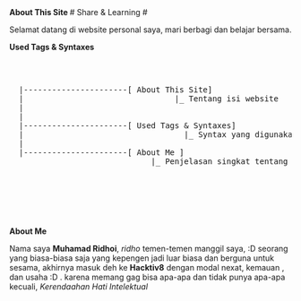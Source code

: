 <html>
<body>
<strong> About This Site </strong>
# Share & Learning #
<p>Selamat datang di website personal saya, mari berbagi dan belajar bersama. </p>

<strong> Used Tags & Syntaxes </strong>
<pre>
<html>
<body>
<pre>
  |----------------------[ About This Site]
  |                                |_ Tentang isi website
  |
  |
  |----------------------[ Used Tags & Syntaxes]
  |                                  |_ Syntax yang digunakan
  |
  |----------------------[ About Me ]
                              |_ Penjelasan singkat tentang diri
 </pre>
 </body>
 </html>
</pre>
<strong> About Me </strong>
<p> Nama saya <strong>Muhamad Ridhoi</strong>, <i>ridho</i> temen-temen manggil saya, :D
seorang yang biasa-biasa saja yang kepengen jadi luar biasa dan berguna untuk sesama, akhirnya masuk deh ke <strong>Hacktiv8</strong> dengan modal nexat, kemauan , dan usaha :D . karena memang gag bisa apa-apa dan tidak punya apa-apa kecuali, <i>Kerendaahan Hati Intelektual</i> </p>
</body>
</html>
